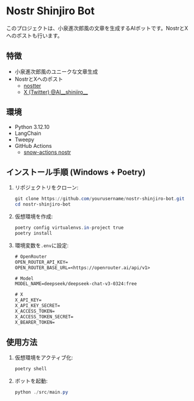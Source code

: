 # Nostr Shinjiro Bot

このプロジェクトは、小泉進次郎風の文章を生成するAIボットです。NostrとXへのポストも行います。

## 特徴

- 小泉進次郎風のユニークな文章生成
- NostrとXへのポスト
  - [nostter](https://nostter.app/shinjiro_bot@hikaelis.github.io)
  - [X (Twitter) @AI__shinjiro__](https://x.com/AI__shinjiro__)

## 環境

- Python 3.12.10
- LangChain
- Tweepy
- GitHub Actions
  - [snow-actions
nostr](https://github.com/snow-actions/nostr)

## インストール手順 (Windows + Poetry)

1. リポジェクトリをクローン:

   ```powershell
   git clone https://github.com/yourusername/nostr-shinjiro-bot.git
   cd nostr-shinjiro-bot
   ```

2. 仮想環境を作成:

   ```powershell
   poetry config virtualenvs.in-project true
   poetry install
   ```

3. 環境変数を`.env`に設定:

   ```txt
   # OpenRouter
   OPEN_ROUTER_API_KEY=
   OPEN_ROUTER_BASE_URL=<https://openrouter.ai/api/v1>

   # Model
   MODEL_NAME=deepseek/deepseek-chat-v3-0324:free

   # X
   X_API_KEY=
   X_API_KEY_SECRET=
   X_ACCESS_TOKEN=
   X_ACCESS_TOKEN_SECRET=
   X_BEARER_TOKEN=
   ```

## 使用方法

1. 仮想環境をアクティブ化:

   ```powershell
   poetry shell
   ```

2. ボットを起動:

   ```powershell
   python ./src/main.py
   ```
